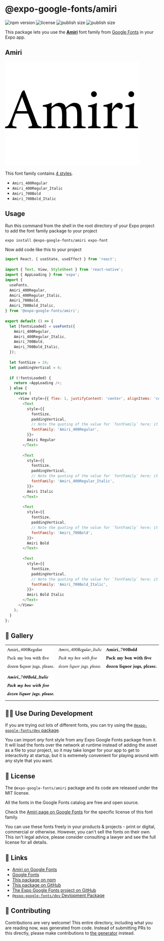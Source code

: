 # @expo-google-fonts/amiri

![npm version](https://flat.badgen.net/npm/v/@expo-google-fonts/amiri)
![license](https://flat.badgen.net/github/license/expo/google-fonts)
![publish size](https://flat.badgen.net/packagephobia/install/@expo-google-fonts/amiri)
![publish size](https://flat.badgen.net/packagephobia/publish/@expo-google-fonts/amiri)

This package lets you use the [**Amiri**](https://fonts.google.com/specimen/Amiri) font family from [Google Fonts](https://fonts.google.com/) in your Expo app.

## Amiri

![Amiri](./font-family.png)

This font family contains [4 styles](#-gallery).

- `Amiri_400Regular`
- `Amiri_400Regular_Italic`
- `Amiri_700Bold`
- `Amiri_700Bold_Italic`

## Usage

Run this command from the shell in the root directory of your Expo project to add the font family package to your project
```sh
expo install @expo-google-fonts/amiri expo-font
```

Now add code like this to your project
```js
import React, { useState, useEffect } from 'react';

import { Text, View, StyleSheet } from 'react-native';
import { AppLoading } from 'expo';
import {
  useFonts,
  Amiri_400Regular,
  Amiri_400Regular_Italic,
  Amiri_700Bold,
  Amiri_700Bold_Italic,
} from '@expo-google-fonts/amiri';

export default () => {
  let [fontsLoaded] = useFonts({
    Amiri_400Regular,
    Amiri_400Regular_Italic,
    Amiri_700Bold,
    Amiri_700Bold_Italic,
  });

  let fontSize = 24;
  let paddingVertical = 6;

  if (!fontsLoaded) {
    return <AppLoading />;
  } else {
    return (
      <View style={{ flex: 1, justifyContent: 'center', alignItems: 'center' }}>
        <Text
          style={{
            fontSize,
            paddingVertical,
            // Note the quoting of the value for `fontFamily` here; it expects a string!
            fontFamily: 'Amiri_400Regular',
          }}>
          Amiri Regular
        </Text>

        <Text
          style={{
            fontSize,
            paddingVertical,
            // Note the quoting of the value for `fontFamily` here; it expects a string!
            fontFamily: 'Amiri_400Regular_Italic',
          }}>
          Amiri Italic
        </Text>

        <Text
          style={{
            fontSize,
            paddingVertical,
            // Note the quoting of the value for `fontFamily` here; it expects a string!
            fontFamily: 'Amiri_700Bold',
          }}>
          Amiri Bold
        </Text>

        <Text
          style={{
            fontSize,
            paddingVertical,
            // Note the quoting of the value for `fontFamily` here; it expects a string!
            fontFamily: 'Amiri_700Bold_Italic',
          }}>
          Amiri Bold Italic
        </Text>
      </View>
    );
  }
};

```

## 🔡 Gallery


||||
|-|-|-|
|![Amiri_400Regular](./Amiri_400Regular.ttf.png)|![Amiri_400Regular_Italic](./Amiri_400Regular_Italic.ttf.png)|![Amiri_700Bold](./Amiri_700Bold.ttf.png)||
|![Amiri_700Bold_Italic](./Amiri_700Bold_Italic.ttf.png)||||


## 👩‍💻 Use During Development

If you are trying out lots of different fonts, you can try using the [`@expo-google-fonts/dev` package](https://github.com/expo/google-fonts/tree/master/font-packages/dev#readme).

You can import *any* font style from any Expo Google Fonts package from it. It will load the fonts
over the network at runtime instead of adding the asset as a file to your project, so it may take longer
for your app to get to interactivity at startup, but it is extremely convenient
for playing around with any style that you want.

## 📖 License

The `@expo-google-fonts/amiri` package and its code are released under the MIT license.

All the fonts in the Google Fonts catalog are free and open source.

Check the [Amiri page on Google Fonts](https://fonts.google.com/specimen/Amiri) for the specific license of this font family.

You can use these fonts freely in your products & projects - print or digital, commercial or otherwise. However, you can't sell the fonts on their own. This isn't legal advice, please consider consulting a lawyer and see the full license for all details.

## 🔗 Links

- [Amiri on Google Fonts](https://fonts.google.com/specimen/Amiri)
- [Google Fonts](https://fonts.google.com/)
- [This package on npm](https://www.npmjs.com/package/@expo-google-fonts/amiri)
- [This package on GitHub](https://github.com/expo/google-fonts/tree/master/font-packages/amiri)
- [The Expo Google Fonts project on GitHub](https://github.com/expo/google-fonts)
- [`@expo-google-fonts/dev` Devlopment Package](https://github.com/expo/google-fonts/tree/master/font-packages/dev)

## 🤝 Contributing

Contributions are very welcome! This entire directory, including what you are reading now, was generated from code. Instead of submitting PRs to this directly, please make contributions to [the generator](https://github.com/expo/google-fonts/tree/master/packages/generator) instead.
